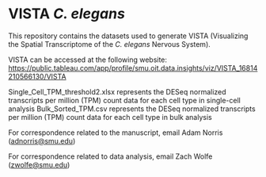# VISTA _C. elegans_
This repository contains the datasets used to generate VISTA (Visualizing the Spatial Transcriptome of the _C. elegans_ Nervous System).

VISTA can be accessed at the following website: https://public.tableau.com/app/profile/smu.oit.data.insights/viz/VISTA_16814210566130/VISTA

Single_Cell_TPM_threshold2.xlsx represents the DESeq normalized transcripts per million (TPM) count data for each cell type in single-cell analysis
Bulk_Sorted_TPM.csv represents the DESeq normalized transcripts per million (TPM) count data for each cell type in bulk analysis

For correspondence related to the manuscript, email Adam Norris (adnorris@smu.edu)

For correspondence related to data analysis, email Zach Wolfe (zwolfe@smu.edu)
